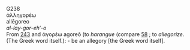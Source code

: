G238  
ἀλληγορέω  
allēgoreo  
*al-lay-gor-eh‘-o*  
From [243](g0243) and ἀγορέω agoreō (to *harangue* (compare [58](g0058)
; to *allegorize*. (The Greek word itself.): - be an allegory \[the
Greek word itself\].  
